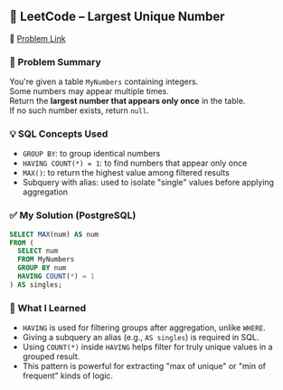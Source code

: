 ## 🧠 LeetCode – Largest Unique Number  
🔗 [Problem Link](https://leetcode.com/problems/largest-unique-number)

### 📌 Problem Summary  
You're given a table `MyNumbers` containing integers.  
Some numbers may appear multiple times.  
Return the **largest number that appears only once** in the table.  
If no such number exists, return `null`.

### 💡 SQL Concepts Used  
- `GROUP BY`: to group identical numbers  
- `HAVING COUNT(*) = 1`: to find numbers that appear only once  
- `MAX()`: to return the highest value among filtered results  
- Subquery with alias: used to isolate "single" values before applying aggregation

### ✅ My Solution (PostgreSQL)
```sql
SELECT MAX(num) AS num
FROM (
  SELECT num
  FROM MyNumbers
  GROUP BY num
  HAVING COUNT(*) = 1
) AS singles;
```

### 💬 What I Learned  
- `HAVING` is used for filtering groups after aggregation, unlike `WHERE`.  
- Giving a subquery an alias (e.g., `AS singles`) is required in SQL.  
- Using `COUNT(*)` inside `HAVING` helps filter for truly unique values in a grouped result.  
- This pattern is powerful for extracting "max of unique" or "min of frequent" kinds of logic.

